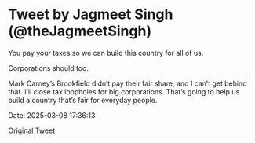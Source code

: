 # Tweet by Jagmeet Singh (@theJagmeetSingh)

You pay your taxes so we can build this country for all of us.

Corporations should too. 

Mark Carney’s Brookfield didn’t pay their fair share, and I can’t get behind that. I’ll close tax loopholes for big corporations. That’s going to help us build a country that’s fair for everyday people.

Date: 2025-03-08 17:36:13

[Original Tweet](https://x.com/theJagmeetSingh/status/1898427549031755922)
